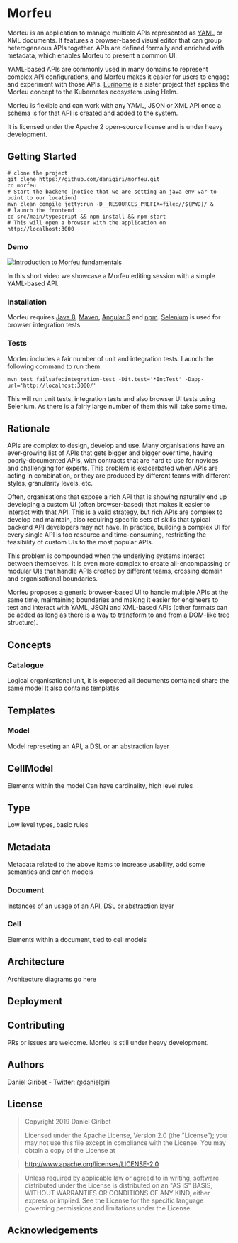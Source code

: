 # Morfeu

Morfeu is an application to manage multiple APIs represented as [YAML](http://yaml.org) or XML documents. It features a browser-based visual editor that can group heterogeneous APIs together. APIs are defined formally and enriched with metadata, which enables Morfeu to present a common UI.

YAML-based APIs are commonly used in many domains to represent complex API configurations, and Morfeu makes it easier for users to engage and experiment with those APIs. [Eurinome](https://github.com/danigiri/eurinome) is a sister project that applies the Morfeu concept to the Kubernetes ecosystem using Helm.

Morfeu is flexible and can work with any YAML, JSON or XML API once a schema is for that API is created and added to the system.

It is licensed under the Apache 2 open-source license and is under heavy development.

## Getting Started

```
# clone the project
git clone https://github.com/danigiri/morfeu.git
cd morfeu
# Start the backend (notice that we are setting an java env var to point to our location)
mvn clean compile jetty:run -D__RESOURCES_PREFIX=file://$(PWD)/ &
# launch the frontend
cd src/main/typescript && npm install && npm start
# This will open a browser with the application on http://localhost:3000
```


### Demo

[![Introduction to Morfeu fundamentals](http://img.youtube.com/vi/yjCPwHbjsVA/0.jpg)](https://youtu.be/jiqDp8Wzsjs "Morfeu introduction")

In this short video we showcase a Morfeu editing session with a simple YAML-based API.

### Installation

Morfeu requires [Java 8](https://java.com/en/download/), [Maven](http://maven.apache.org), [Angular 6](https://angular.io) and [npm](https://www.npmjs.com). [Selenium](https://www.seleniumhq.org) is used for browser integration tests

### Tests

Morfeu includes a fair number of unit and integration tests. Launch the following command to run them:

    mvn test failsafe:integration-test -Dit.test='*IntTest' -Dapp-url='http://localhost:3000/'

This will run unit tests, integration tests and also browser UI tests using Selenium. As there is a fairly large number of them this will take some time.


## Rationale

APIs are complex to design, develop and use. Many organisations have an ever-growing list of APIs that gets bigger and bigger over time, having poorly-documented APIs, with contracts that are hard to use for novices and challenging for experts. This problem is exacerbated when APIs are acting in combination, or they are produced by different teams with different styles, granularity levels, etc.

Often, organisations that expose a rich API that is showing naturally end up developing a custom UI (often browser-based) that makes it easier to interact with that API. This is a valid strategy, but rich APIs are complex to develop and maintain, also requiring specific sets of skills that typical backend API developers may not have. In practice, building a complex UI for every single API is too resource and time-consuming, restricting the feasibility of custom UIs to the most popular APIs. 

This problem is compounded when the underlying systems interact between themselves. It is even more complex to create all-encompassing or modular UIs that handle APIs created by different teams, crossing domain and organisational boundaries.

Morfeu proposes a generic browser-based UI to handle multiple APIs at the same time, maintaining boundaries and making it easier for engineers to test and interact with YAML, JSON and XML-based APIs (other formats can be added as long as there is a way to transform to and from a DOM-like tree structure).


## Concepts


### Catalogue

Logical organisational unit, it is expected all documents contained share the same model
It also contains templates

## Templates

### Model

Model represeting an API, a DSL or an abstraction layer

## CellModel

Elements within the model
Can have cardinality, high level rules

## Type

Low level types, basic rules

## Metadata

Metadata related to the above items to increase usability, add some semantics and enrich models

### Document

Instances of an usage of an API, DSL or abstraction layer

### Cell

Elements within a document, tied to cell models

## Architecture

Architecture diagrams go here

## Deployment

## Contributing

PRs or issues are welcome. Morfeu is still under heavy development.

## Authors

Daniel Giribet - Twitter: [@danielgiri](https://twitter.com/danielgiri)

## License

> Copyright 2019 Daniel Giribet
>
> Licensed under the Apache License, Version 2.0 (the "License");
> you may not use this file except in compliance with the License.
> You may obtain a copy of the License at

>   http://www.apache.org/licenses/LICENSE-2.0

> Unless required by applicable law or agreed to in writing, software
> distributed under the License is distributed on an "AS IS" BASIS,
> WITHOUT WARRANTIES OR CONDITIONS OF ANY KIND, either express or implied.
> See the License for the specific language governing permissions and
> limitations under the License.

## Acknowledgements

